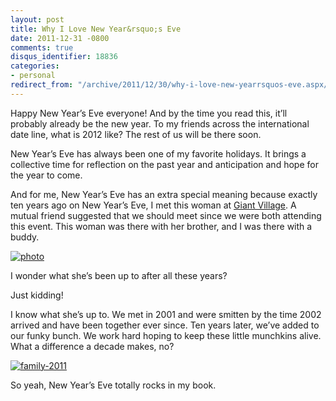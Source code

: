 ```yaml
---
layout: post
title: Why I Love New Year&rsquo;s Eve
date: 2011-12-31 -0800
comments: true
disqus_identifier: 18836
categories:
- personal
redirect_from: "/archive/2011/12/30/why-i-love-new-yearrsquos-eve.aspx/"
---
```


Happy New Year’s Eve everyone! And by the time you read this, it’ll
probably already be the new year. To my friends across the international
date line, what is 2012 like? The rest of us will be there soon.

New Year’s Eve has always been one of my favorite holidays. It brings a
collective time for reflection on the past year and anticipation and
hope for the year to come.

And for me, New Year’s Eve has an extra special meaning because exactly
ten years ago on New Year’s Eve, I met this woman at [Giant
Village](http://www.youtube.com/watch?v=yhEAp49weF0 "Giant Village 2001-2002").
A mutual friend suggested that we should meet since we were both
attending this event. This woman was there with her brother, and I was
there with a buddy.

[![photo](https://haacked.com/images/haacked_com/WindowsLiveWriter/Why-I-Love-New-Years-Eve_D220/photo_thumb.jpg "photo")](https://haacked.com/images/haacked_com/WindowsLiveWriter/Why-I-Love-New-Years-Eve_D220/photo.jpg)

I wonder what she’s been up to after all these years?

Just kidding!

I know what she’s up to. We met in 2001 and were smitten by the time
2002 arrived and have been together ever since. Ten years later, we’ve
added to our funky bunch. We work hard hoping to keep these little
munchkins alive. What a difference a decade makes, no?

[![family-2011](https://haacked.com/images/haacked_com/WindowsLiveWriter/Why-I-Love-New-Years-Eve_D220/family-2011_thumb.jpg "family-2011")](https://haacked.com/images/haacked_com/WindowsLiveWriter/Why-I-Love-New-Years-Eve_D220/family-2011_2.jpg)

So yeah, New Year’s Eve totally rocks in my book.


